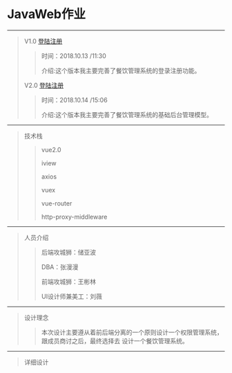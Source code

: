 # JavaWeb作业

----------------------------------------------------------------
>V1.0 [登陆注册](Version1.0/dist)
>>时间：2018.10.13 /11:30
>>
>>介绍:这个版本我主要完善了餐饮管理系统的登录注册功能。
>
>V2.0 [登陆注册](Version2.0/dist)
>>时间：2018.10.14 /15:06
>>
>>介绍:这个版本我主要完善了餐饮管理系统的基础后台管理模型。

--------------------------------------------
>技术栈
>>vue2.0
>>
>>iview
>>
>>axios
>>
>>vuex
>>
>>vue-router
>>
>>http-proxy-middleware

-------------------------------------------------
>人员介绍
>>后端攻城狮：储亚波
>>
>>DBA：张漫漫
>>
>>前端攻城狮：王彬林
>>
>>UI设计师兼美工：刘薇

-------------------------------------------------
>设计理念
>>本次设计主要遵从着前后端分离的一个原则设计一个权限管理系统，跟成员商讨之后，最终选择去
设计一个餐饮管理系统。

------------------------------------------------------------
>详细设计

